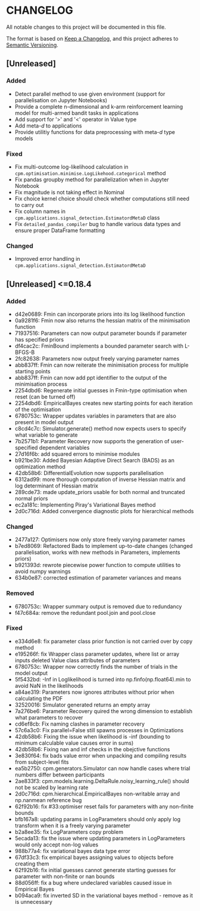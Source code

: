 # CHANGELOG

All notable changes to this project will be documented in this file.

The format is based on [Keep a Changelog](https://keepachangelog.com/en/1.1.0/),
and this project adheres to [Semantic Versioning](https://semver.org/spec/v2.0.0.html).

## [Unreleased]

### Added

- Detect parallel method to use given environment (support for parallelisation on Jupyter Notebooks)
- Provide a complete n-dimensional and k-arm reinforcement learning model for multi-armed bandit tasks in applications
- Add support for '>' and '<' operator in Value type
- Add meta-_d_ to applications
- Provide utilitiy functions for data preprocessing with meta-_d_ type models

### Fixed

- Fix multi-outcome log-likelihood calculation in `cpm.optimisation.minimise.LogLikehood.categorical` method
- Fix pandas groupby method for parallelization when in Jupyter Notebook
- Fix magnitude is not taking effect in Nominal
- Fix choice kernel choice should check whether computations still need to carry out
- Fix column names in `cpm.applications.signal_detection.EstimatordMetaD` class
- Fix `detailed_pandas_compiler` bug to handle various data types and ensure proper DataFrame formatting

### Changed

- Improved error handling in `cpm.applications.signal_detection.EstimatordMetaD`

## [Unreleased] <=0.18.4

### Added

- d42e0689: Fmin can incorporate priors into its log likelihood function
- 0a9281f6: Fmin now also returns the hessian matrix of the minimisation function
- 71937516: Parameters can now output parameter bounds if parameter has specified priors
- df4cac2c: FminBound implements a bounded parameter search with L-BFGS-B
- 2fc82638: Parameters now output freely varying parameter names
- abb837ff: Fmin can now reiterate the minimisation process for multiple starting points
- abb837ff: Fmin can now add ppt identifier to the output of the minimisation process
- 2254dbd6: Regenerate initial guesses in Fmin-type optimisation when reset (can be turned off)
- 2254dbd6: EmpiricalBayes creates new starting points for each iteration of the optimisation
- 6780753c: Wrapper updates variables in parameters that are also present in model output
- c8cd4c7c: Simulator.generate() method now expects users to specify what variable to generate
- 7b2571b1: Parameter Recovery now supports the generation of user-specified dependent variables
- 27d16f6b: add squared errors to minimise modules
- b921be30: Added Bayesian Adaptive Direct Search (BADS) as an optimization method
- 42db58b6: DifferentialEvolution now supports parallelisation
- 6312ad99: more thorough computation of inverse Hessian matrix and log determinant of Hessian matrix
- 289cde73: made update_priors usable for both normal and truncated normal priors
- ec2a181c: Implementing Piray's Variational Bayes method
- 2d0c716d: Added convergence diagnostic plots for hierarchical methods

### Changed

- 2477a127: Optimisers now only store freely varying parameter names
- b7ed8069: Refactored Bads to implement up-to-date changes (changed parallelisation, works with new methods in Parameters, implements priors)
- b921393d: rewrote piecewise power function to compute utilities to avoid numpy warnings
- 634b0e87: corrected estimation of parameter variances and means

### Removed

- 6780753c: Wrapper summary output is removed due to redundancy
- f47c684a: remove the redundant pool.join and pool.close

### Fixed

- e334d6e8: fix parameter class prior function is not carried over by copy method
- e195266f: fix Wrapper class parameter updates, where list or array inputs deleted Value class attributes of parameters
- 6780753c: Wrapper now correctly finds the number of trials in the model output
- 5f5432bd: -Inf in Loglikelihood is turned into np.finfo(np.float64).min to avoid NaN in the likelihoods
- a84ae319: Parameters now ignores attributes without prior when calculating the PDF
- 32520016: Simulator generated returns an empty array
- 7a276be6: Parameter Recovery quired the wrong dimension to establish what parameters to recover
- cd6ef8cb: Fix naming clashes in parameter recovery
- 57c6a3c0: Fix parallel=False still spawns processes in Optimizations
- 42db58b6: Fixing the issue when likelihood is -inf (bounding to minimum calculable value causes error in sums)
- 42db58b6: Fixing nan and inf checks in the obejctive functions
- 3e830f64: fix bads value error when unpacking and compiling results from subject-level fits
- ea5b2750: cpm.generators.Simulator can now handle cases where trial numbers differ between participants
- 2ae833f3: cpm.models.learning.DeltaRule.noisy_learning_rule() should not be scaled by learning rate
- 2d0c716d: cpm.hierarchical.EmpiricalBayes non-writable array and np.nanmean reference bug
- 62f92b16: fix #33:optimiser reset fails for parameters with any non-finite bounds
- bfb167a8: updating params in LogParameters should only apply log transform when it is a freely varying parameter
- b2a8ee35: fix LogParameters copy problem
- 5ecada13: fix the issue where updating parameters in LogParameters would only accept non-log values
- 988b77a4: fix variational bayes data type error
- 67df33c3: fix empirical bayes assigning values to objects before creating them
- 62f92b16: fix initial guesses cannot generate starting guesses for parameter with non-finite or nan bounds
- 88d056ff: fix a bug where undeclared variables caused issue in Empirical Bayes
- b094aca9: fix inverted SD in the variational bayes method - remove as it is unnecessary
